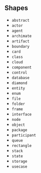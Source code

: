 ## Shapes 

* `abstract`
* `actor`
* `agent`
* `archimate`
* `artifact`
* `boundary`
* `card`
* `class`
* `cloud`
* `component`
* `control`
* `database`
* `diamond`
* `entity`
* `enum`
* `file`
* `folder`
* `frame`
* `interface`
* `node`
* `object`
* `package`
* `participant`
* `queue`
* `rectangle`
* `stack`
* `state`
* `storage`
* `usecase`
